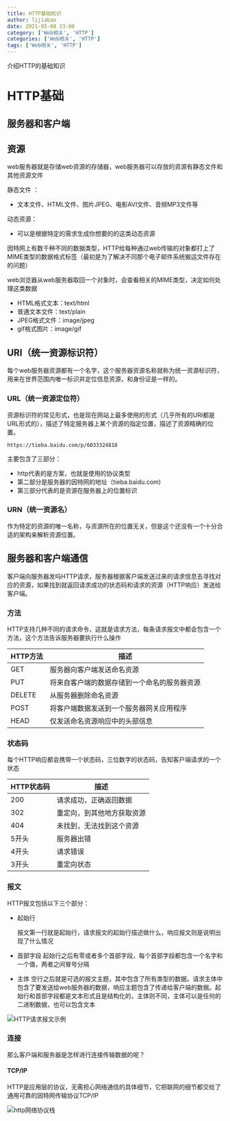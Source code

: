 ```yaml
---
title: HTTP基础知识
author: lijiabao
date: 2021-05-08 23:00
category: ['Web相关', 'HTTP']
categories: ['Web相关', 'HTTP']
tags: ['Web相关', 'HTTP']
---
```


介绍HTTP的基础知识

# HTTP基础

## 服务器和客户端

## 资源

web服务器就是存储web资源的存储器，web服务器可以存放的资源有静态文件和其他资源文件

静态文件 ：

- 文本文件、HTML文件、图片JPEG、电影AVI文件、音频MP3文件等

动态资源：

- 可以是根据特定的需求生成你想要的的这类动态资源

因特网上有数千种不同的数据类型，HTTP给每种通过web传输的对象都打上了MIME类型的数据格式标签（最初是为了解决不同那个电子邮件系统搬运文件存在的问题）

web浏览器从web服务器取回一个对象时，会查看相关的MIME类型，决定如何处理这类数据

- HTML格式文本：text/html
- 普通文本文件：text/plain
- JPEG格式文件：image/jpeg
- gif格式图片：image/gif

## URI（统一资源标识符）

每个web服务器资源都有一个名字，这个服务器资源名称就称为统一资源标识符，用来在世界范围内唯一标识并定位信息资源，和身份证是一样的。

### URL（统一资源定位符）

资源标识符的常见形式，也是现在网站上最多使用的形式（几乎所有的URI都是URL形式的），描述了特定服务器上某个资源的指定位置，描述了资源精确的位置。

`https://tieba.baidu.com/p/6033324818`

主要包含了三部分：

- http代表的是方案，也就是使用的协议类型
- 第二部分是服务器的因特网的地址（tieba.baidu.com)
- 第三部分代表的是资源在服务器上的位置标识

### URN（统一资源名）

作为特定的资源的唯一名称，与资源所在的位置无关，但是这个还没有一个十分合适的架构来解析资源位置。

## 服务器和客户端通信

客户端向服务器发吗HTTP请求，服务器根据客户端发送过来的请求信息去寻找对应的资源，如果找到就返回请求成功的状态码和请求的资源（HTTP响应）发送给客户端。

### 方法

HTTP支持几种不同的请求命令，这就是请求方法，每条请求报文中都会包含一个方法，这个方法告诉服务器要执行什么操作

| HTTP方法 | 描述                                         |
| -------- | -------------------------------------------- |
| GET      | 服务器向客户端发送命名资源                   |
| PUT      | 将来自客户端的数据存储到一个命名的服务器资源 |
| DELETE   | 从服务器删除命名资源                         |
| POST     | 将客户端数据发送到一个服务器网关应用程序     |
| HEAD     | 仅发送命名资源响应中的头部信息               |

### 状态码

每个HTTP响应都会携带一个状态码，三位数字的状态码，告知客户端请求的一个状态

| HTTP状态码 | 描述                       |
| ---------- | -------------------------- |
| 200        | 请求成功，正确返回数据     |
| 302        | 重定向，到其他地方获取资源 |
| 404        | 未找到，无法找到这个资源   |
| 5开头      | 服务器出错                 |
| 4开头      | 请求错误                   |
| 3开头      | 重定向状态                 |

### 报文

HTTP报文包括以下三个部分：

- 起始行

  报文第一行就是起始行，请求报文的起始行描述做什么，响应报文则是说明出现了什么情况

- 首部字段
  起始行之后有零或者多个首部字段，每个首部字段都包含一个名字和一个值，两者之间冒号分隔

- 主体
  空行之后就是可选的报文主题，其中包含了所有类型的数据。请求主体中包含了要发送给web服务器的数据，响应主题包含了传递给客户端的数据。起始行和首部字段都是文本形式且是结构化的，主体则不同，主体可以是任何的二进制数据，也可以包含文本

![HTTP请求报文示例](https://cdn.jsdelivr.net/gh/li-jiabao/NoteImg@main/img/HTTP%E8%AF%B7%E6%B1%82%E6%8A%A5%E6%96%87.png)

### 连接

那么客户端和服务器是怎样进行连接传输数据的呢？

#### TCP/IP

HTTP是应用层的协议，无需担心网络通信的具体细节，它把联网的细节都交给了通用可靠的因特网传输协议TCP/IP

![http网络协议栈](https://cdn.jsdelivr.net/gh/li-jiabao/NoteImg@main/img/HTTP%E7%BD%91%E7%BB%9C%E5%8D%8F%E8%AE%AE%E6%A0%88.png)


